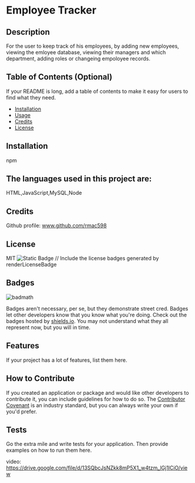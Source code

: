 # Employee Tracker

## Description
For the user to keep track of his employees, by adding new employees, viewing the emloyee database, viewing their managers and which department,  adding roles or changeing empoloyee records.

## Table of Contents (Optional)
If your README is long, add a table of contents to make it easy for users to find what they need.
- [Installation](#installation)
- [Usage](#usage)
- [Credits](#credits)
- [License](#license)

## Installation
npm

## The languages used in this project are:
HTML,JavaScript,MySQL,Node

## Credits
Github profile: www.github.com/rmac598

## License
MIT
![Static Badge](https://img.shields.io/badge/license-mit-brightgreen) // Include the license badges generated by renderLicenseBadge

## Badges
![badmath](https://img.shields.io/github/languages/top/lernantino/badmath)

Badges aren't necessary, per se, but they demonstrate street cred. Badges let other developers know that you know what you're doing. Check out the badges hosted by [shields.io](https://shields.io/). You may not understand what they all represent now, but you will in time.

## Features
If your project has a lot of features, list them here.

## How to Contribute
If you created an application or package and would like other developers to contribute it, you can include guidelines for how to do so. The [Contributor Covenant](https://www.contributor-covenant.org/) is an industry standard, but you can always write your own if you'd prefer.

## Tests
Go the extra mile and write tests for your application. Then provide examples on how to run them here.

video: https://drive.google.com/file/d/13SQbcJsNZkk8mP5X1_w4tzm_lGj1lCiO/view
